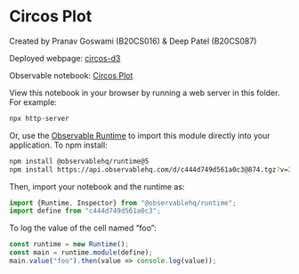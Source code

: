 # Circos Plot

Created by Pranav Goswami (B20CS016) & Deep Patel (B20CS087)

Deployed webpage: [circos-d3](https://pranavchiku.github.io/circos-d3/)

Observable notebook: [Circos Plot](https://observablehq.com/d/c444d749d561a0c3@874)

View this notebook in your browser by running a web server in this folder. For
example:

~~~sh
npx http-server
~~~

Or, use the [Observable Runtime](https://github.com/observablehq/runtime) to
import this module directly into your application. To npm install:

~~~sh
npm install @observablehq/runtime@5
npm install https://api.observablehq.com/d/c444d749d561a0c3@874.tgz?v=3
~~~

Then, import your notebook and the runtime as:

~~~js
import {Runtime, Inspector} from "@observablehq/runtime";
import define from "c444d749d561a0c3";
~~~

To log the value of the cell named “foo”:

~~~js
const runtime = new Runtime();
const main = runtime.module(define);
main.value("foo").then(value => console.log(value));
~~~

